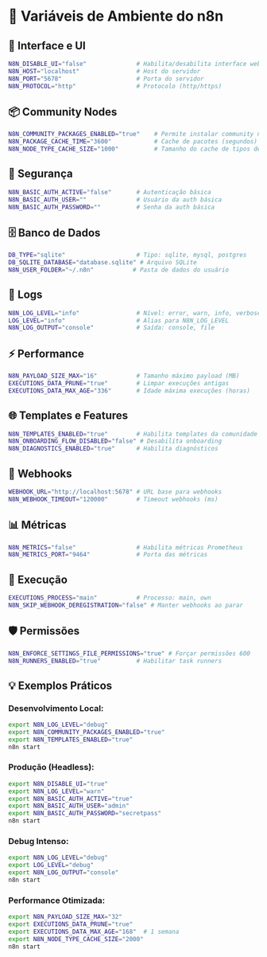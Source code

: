 # 🔧 Variáveis de Ambiente do n8n

## 🎨 Interface e UI
```bash
N8N_DISABLE_UI="false"              # Habilita/desabilita interface web
N8N_HOST="localhost"                # Host do servidor
N8N_PORT="5678"                     # Porta do servidor
N8N_PROTOCOL="http"                 # Protocolo (http/https)
```

## 📦 Community Nodes
```bash
N8N_COMMUNITY_PACKAGES_ENABLED="true"    # Permite instalar community nodes
N8N_PACKAGE_CACHE_TIME="3600"            # Cache de pacotes (segundos)
N8N_NODE_TYPE_CACHE_SIZE="1000"          # Tamanho do cache de tipos de nó
```

## 🔐 Segurança
```bash
N8N_BASIC_AUTH_ACTIVE="false"       # Autenticação básica
N8N_BASIC_AUTH_USER=""              # Usuário da auth básica
N8N_BASIC_AUTH_PASSWORD=""          # Senha da auth básica
```

## 🗄️ Banco de Dados
```bash
DB_TYPE="sqlite"                    # Tipo: sqlite, mysql, postgres
DB_SQLITE_DATABASE="database.sqlite" # Arquivo SQLite
N8N_USER_FOLDER="~/.n8n"           # Pasta de dados do usuário
```

## 📝 Logs
```bash
N8N_LOG_LEVEL="info"                # Nível: error, warn, info, verbose, debug
LOG_LEVEL="info"                    # Alias para N8N_LOG_LEVEL
N8N_LOG_OUTPUT="console"            # Saída: console, file
```

## ⚡ Performance
```bash
N8N_PAYLOAD_SIZE_MAX="16"           # Tamanho máximo payload (MB)
EXECUTIONS_DATA_PRUNE="true"        # Limpar execuções antigas
EXECUTIONS_DATA_MAX_AGE="336"       # Idade máxima execuções (horas)
```

## 🌐 Templates e Features
```bash
N8N_TEMPLATES_ENABLED="true"        # Habilita templates da comunidade
N8N_ONBOARDING_FLOW_DISABLED="false" # Desabilita onboarding
N8N_DIAGNOSTICS_ENABLED="true"      # Habilita diagnósticos
```

## 🔄 Webhooks
```bash
WEBHOOK_URL="http://localhost:5678" # URL base para webhooks
N8N_WEBHOOK_TIMEOUT="120000"        # Timeout webhooks (ms)
```

## 📊 Métricas
```bash
N8N_METRICS="false"                 # Habilita métricas Prometheus
N8N_METRICS_PORT="9464"             # Porta das métricas
```

## 🚀 Execução
```bash
EXECUTIONS_PROCESS="main"           # Processo: main, own
N8N_SKIP_WEBHOOK_DEREGISTRATION="false" # Manter webhooks ao parar
```

## 🛡️ Permissões
```bash
N8N_ENFORCE_SETTINGS_FILE_PERMISSIONS="true" # Forçar permissões 600
N8N_RUNNERS_ENABLED="true"          # Habilitar task runners
```

## 💡 Exemplos Práticos

### Desenvolvimento Local:
```bash
export N8N_LOG_LEVEL="debug"
export N8N_COMMUNITY_PACKAGES_ENABLED="true"
export N8N_TEMPLATES_ENABLED="true"
n8n start
```

### Produção (Headless):
```bash
export N8N_DISABLE_UI="true"
export N8N_LOG_LEVEL="warn"
export N8N_BASIC_AUTH_ACTIVE="true"
export N8N_BASIC_AUTH_USER="admin"
export N8N_BASIC_AUTH_PASSWORD="secretpass"
n8n start
```

### Debug Intenso:
```bash
export N8N_LOG_LEVEL="debug"
export LOG_LEVEL="debug"
export N8N_LOG_OUTPUT="console"
n8n start
```

### Performance Otimizada:
```bash
export N8N_PAYLOAD_SIZE_MAX="32"
export EXECUTIONS_DATA_PRUNE="true"
export EXECUTIONS_DATA_MAX_AGE="168"  # 1 semana
export N8N_NODE_TYPE_CACHE_SIZE="2000"
n8n start
```